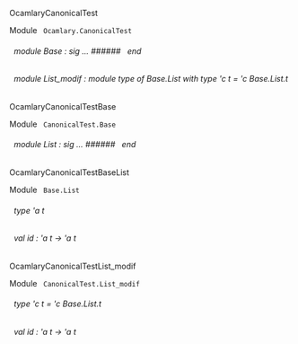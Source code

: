 OcamlaryCanonicalTest

 Module `` Ocamlary.CanonicalTest`` 
<a id="module-Base"></a>
###### &nbsp; module Base : sig ... ###### &nbsp; end



<a id="module-List_modif"></a>
###### &nbsp; module List_modif : module type of Base.List with type 'c t = 'c Base.List.t


OcamlaryCanonicalTestBase

 Module `` CanonicalTest.Base`` 
<a id="module-List"></a>
###### &nbsp; module List : sig ... ###### &nbsp; end


OcamlaryCanonicalTestBaseList

 Module `` Base.List`` 
<a id="type-t"></a>
###### &nbsp; type 'a t



<a id="val-id"></a>
###### &nbsp; val id : 'a t -> 'a t


OcamlaryCanonicalTestList_modif

 Module `` CanonicalTest.List_modif`` 
<a id="type-t"></a>
###### &nbsp; type 'c t = 'c Base.List.t



<a id="val-id"></a>
###### &nbsp; val id : 'a t -> 'a t

